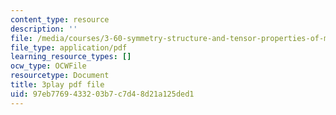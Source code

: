 ```yaml
---
content_type: resource
description: ''
file: /media/courses/3-60-symmetry-structure-and-tensor-properties-of-materials-fall-2005/97eb7769433203b7c7d48d21a125ded1_2SYV_b3OelQ.pdf
file_type: application/pdf
learning_resource_types: []
ocw_type: OCWFile
resourcetype: Document
title: 3play pdf file
uid: 97eb7769-4332-03b7-c7d4-8d21a125ded1
---
```


